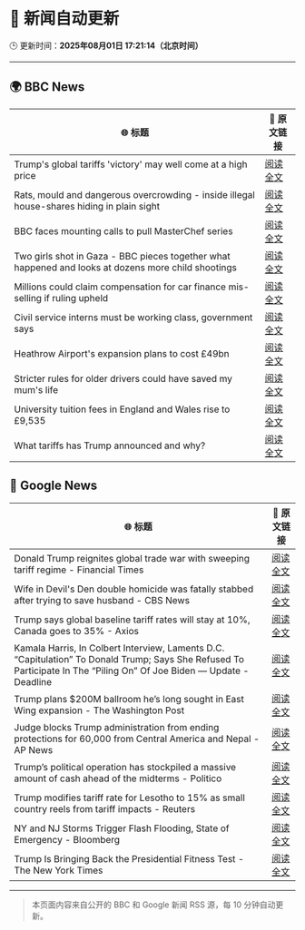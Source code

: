 # 🧠 新闻自动更新

🕒 更新时间：**2025年08月01日 17:21:14（北京时间）**

---

## 🌍 BBC News

| 🌐 标题 | 🔗 原文链接 |
|--------|-------------|
| Trump's global tariffs 'victory' may well come at a high price | [阅读全文](https://www.bbc.com/news/articles/c0l6g13rlwko?at_medium=RSS&at_campaign=rss) |
| Rats, mould and dangerous overcrowding - inside illegal house-shares hiding in plain sight | [阅读全文](https://www.bbc.com/news/articles/c04r7l455zeo?at_medium=RSS&at_campaign=rss) |
| BBC faces mounting calls to pull MasterChef series | [阅读全文](https://www.bbc.com/news/articles/cwye4840zdgo?at_medium=RSS&at_campaign=rss) |
| Two girls shot in Gaza - BBC pieces together what happened and looks at dozens more child shootings | [阅读全文](https://www.bbc.com/news/videos/cjelp738zd7o?at_medium=RSS&at_campaign=rss) |
| Millions could claim compensation for car finance mis-selling if ruling upheld | [阅读全文](https://www.bbc.com/news/articles/c8j1jkyjl1xo?at_medium=RSS&at_campaign=rss) |
| Civil service interns must be working class, government says | [阅读全文](https://www.bbc.com/news/articles/c3ez3v9v8jqo?at_medium=RSS&at_campaign=rss) |
| Heathrow Airport's expansion plans to cost £49bn | [阅读全文](https://www.bbc.com/news/articles/cj6yz77nlw4o?at_medium=RSS&at_campaign=rss) |
| Stricter rules for older drivers could have saved my mum's life | [阅读全文](https://www.bbc.com/news/articles/czell1g83nno?at_medium=RSS&at_campaign=rss) |
| University tuition fees in England and Wales rise to £9,535 | [阅读全文](https://www.bbc.com/news/articles/cwyegp0dnq9o?at_medium=RSS&at_campaign=rss) |
| What tariffs has Trump announced and why? | [阅读全文](https://www.bbc.com/news/articles/cn93e12rypgo?at_medium=RSS&at_campaign=rss) |

## 📰 Google News

| 🌐 标题 | 🔗 原文链接 |
|--------|-------------|
| Donald Trump reignites global trade war with sweeping tariff regime - Financial Times | [阅读全文](https://news.google.com/rss/articles/CBMicEFVX3lxTE9vdXlyWVVkbnIzOFp3QlhFeklZVkF4cmNXMXdWeHc0MVIyOFZLSVViMFlSV1JRUzVBcHI4d0NhXzZpbS15djJ2ZndYYklDc2ExdVdabDRyNEowbC1tc2hHV09iT1plUWFGVmo3dUtZUU0?oc=5) |
| Wife in Devil's Den double homicide was fatally stabbed after trying to save husband - CBS News | [阅读全文](https://news.google.com/rss/articles/CBMihAFBVV95cUxOcE1kbHRLbnNTRkpCVkJMemgyMmlfRnl4U05leVZiRzk0NWE1eHdmUGxNSk1aUEJUdVlobElwUHlRVzRpNGdVclFaNXVxRVBqMG9GaEtzOWVmeE5fcE4zLUVmR05yQUx5OW9MN2VXNllJVGxkQVNaM3EtdWx3ajdxc2VHQTjSAYoBQVVfeXFMUFV5TVdUckhENzFHMGo0djlMM3ZVRTlDVkJZVVhKM2lJbVBfUmlrY0J5Q3JvaFhrbHV3eGxEd2hHVkJYVmg5RG96YmJaR3k2dU5walFydW5PT2JBVnM1bVZ5ZUVKX2xnU29PbjBqbUk5dE5CUHVVVm1Lb19JSGowVGs2ZVhieVlPeFln?oc=5) |
| Trump says global baseline tariff rates will stay at 10%, Canada goes to 35% - Axios | [阅读全文](https://news.google.com/rss/articles/CBMiekFVX3lxTE9vOGJLZE83a2dza1d2NjQ4UERuWlBHbUUyemtmT0RVNklTUHdFU3dCbFZGQjVJWk5vNTh3VmYybnpyUFNtU0FPNnNLT3JaY0ViRlMyd1ozdHVWZ2NlQkdONmdxUGZfam9rRVZvSk41QVVQcXZBUHFTSG93?oc=5) |
| Kamala Harris, In Colbert Interview, Laments D.C. “Capitulation” To Donald Trump; Says She Refused To Participate In The “Piling On” Of Joe Biden — Update - Deadline | [阅读全文](https://news.google.com/rss/articles/CBMihwFBVV95cUxQMHppS09XNVFVc2xnRnd0QmZmMzZ4eTBoVnVvX20zVzZ6Yjd5cWxPYnZrQS10TWtmXzEzSnZZbWlxaklPS1RrOU1VSE9OYlJlVlpISEhoNEQ5M0VYd3NwYmY5bTRORXFlbFZJWWZPSmVGUEZqQ0U5WXAyUW9RUWhkNWxSb08zS3M?oc=5) |
| Trump plans $200M ballroom he’s long sought in East Wing expansion - The Washington Post | [阅读全文](https://news.google.com/rss/articles/CBMijgFBVV95cUxQRXdoRlBfSmtSYjlQZHRXMUlMclMtU2N5VDBIc3RvSEtPbjhyWG0xWGJVM3oxVzhjVWpERGdlU1JJMFdJRmpUVlNjYnJJb21IbzBqX3VlcWhZMl9yRmlXb0x4blJLRVVaN2F6UVNiTUxCVHlKQklBR19YTXRwRTN1dXpzR3pVaXRCTVh4cmtR?oc=5) |
| Judge blocks Trump administration from ending protections for 60,000 from Central America and Nepal - AP News | [阅读全文](https://news.google.com/rss/articles/CBMioAFBVV95cUxOdl8ySzZXV3puMktJdHFKY0pyZlI4ai1zMVkweU95dUJuREc2WVhCUzM0WXZYTlkzNUMwNWUtZ2dSUENXUmgyWGdNN3lYNlRaeFBXaElFNXJ0c0d3TUktQm5fYVo2NkR3emFDdDBJb0VxSEtUOWdkdGVzd1ItbmE0UFZNM1ZtVk16WUc1VWZEQ3I4TVNlT1VULWxoekxUbUhu?oc=5) |
| Trump’s political operation has stockpiled a massive amount of cash ahead of the midterms - Politico | [阅读全文](https://news.google.com/rss/articles/CBMiggFBVV95cUxPTTlPazlpN20tMEl6Q2lSRkZLV3hZa004RjU4QUUtdGhRYm1RTjdxc0I0MGlUYkZwdHpZa2JVcUhJRGl1MUZkYmlFMkl4OXpzTkIzeHdmWDA2OW9IUW5nMlFsUzRUM3piS3Y5ZXlhc0oya2IwcVA5MTI4ckprZTdJSG13?oc=5) |
| Trump modifies tariff rate for Lesotho to 15% as small country reels from tariff impacts - Reuters | [阅读全文](https://news.google.com/rss/articles/CBMivgFBVV95cUxNZTg4U2lDaTd0a3loWWw4bXBfRGlud0VLcDBqN0lYSjE2bzZXYlZXbnNGSXd3MkNMVkVQWDlqZHd5VDhIZzd4UnBIdkI1SHVfcktFeTdLVU9VZWpyZXNrRzFXUlZKTzVseEhSVWNudXgxeHVXWTNfdHRHQU1ETkd5a2VtYWFtaDdOWENtZ1dhOHJhQm5SeHdSVG5RRnZmSUN1M1JwNzc3al8xRkxrZ2FCUDQzS1pFME40Wm9kVXNB?oc=5) |
| NY and NJ Storms Trigger Flash Flooding, State of Emergency - Bloomberg | [阅读全文](https://news.google.com/rss/articles/CBMiswFBVV95cUxNQ2pielY5cTVneHQ5emt0cENHakN1eUVHWTdtTUtySWRrSUZtLW1WNk1xZ2RodVJXbDlLT1JHazZRTHpVR1ZYWU8xOTZsRm9WclpXeEY5NVF0SDMtbzFBRnJDWjZqQ0lmM2taMHJjSlFPeHZNVTFwY2FPcGI2T0hMVkJSVUJpcFBfeVV4cW95NC03cjNUekh3LUY2OTNsNC14NGdwYklYMzJTdnl2U0NlRzFsZw?oc=5) |
| Trump Is Bringing Back the Presidential Fitness Test - The New York Times | [阅读全文](https://news.google.com/rss/articles/CBMiiAFBVV95cUxQeG1XbnlQMk1CNXlPMW9LSXE5QzNVZFhWWWdUWUZKbHd4VjdKc2VSMEVqNDNMYnZLN0RpSHNuWlNCeVE4S3cxZWY5Tk9JMWllWnN3dkxXZkRSN3NtdFRTZDFKd2ZCSjd5YkY2WWtrLUhxMXc3TlYxTFlaNnI0VkMyekZBX0VpR2dX?oc=5) |

---
> 本页面内容来自公开的 BBC 和 Google 新闻 RSS 源，每 10 分钟自动更新。